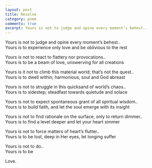 ```yaml
---
layout: post
title: Resolve
category: poem
comments: true
excerpt: Yours is not to judge and opine every moment’s behest..
---
```


Yours is not to judge and opine every moment’s behest..    
Yours is to experience only love and be oblivious to the rest

Yours is not to react to flattery nor provocations..  
Yours is to be a beam of love, unswerving for all creations 

Yours is it not to climb this material world; that’s not the quest..  
Yours is to dwell within; harmonious, soul and God abreast  

Yours is not to struggle in this quicksand of world’s chaos..  
Yours is to sidestep; steadfast towards quietude and solace

Yours is not to expect spontaneous grant of all spiritual wisdom..   
Yours is to build faith, and let the soul emerge with its insight

Yours is not to find rationale on the surface, only to return dimmer..   
Yours is to find a level deeper and let your heart simmer

Yours is not to force matters of heart’s flutter..  
Yours is to be lost, deep in Her eyes, let longing suffer

Yours is not to do..  
Yours is to be

Love.

